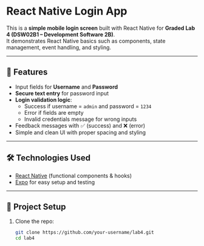 # React Native Login App

This is a **simple mobile login screen** built with React Native for **Graded Lab 4 (DSW02B1 – Development Software 2B)**.  
It demonstrates React Native basics such as components, state management, event handling, and styling.

---

## 🚀 Features
- Input fields for **Username** and **Password**
- **Secure text entry** for password input
- **Login validation logic**:
  - Success if username = `admin` and password = `1234`
  - Error if fields are empty
  - Invalid credentials message for wrong inputs
- Feedback messages with ✅ (success) and ❌ (error)
- Simple and clean UI with proper spacing and styling

---

## 🛠️ Technologies Used
- [React Native](https://reactnative.dev/) (functional components & hooks)
- [Expo](https://expo.dev/) for easy setup and testing

---

## 📂 Project Setup

1. Clone the repo:
   ```bash
   git clone https://github.com/your-username/lab4.git
   cd lab4
